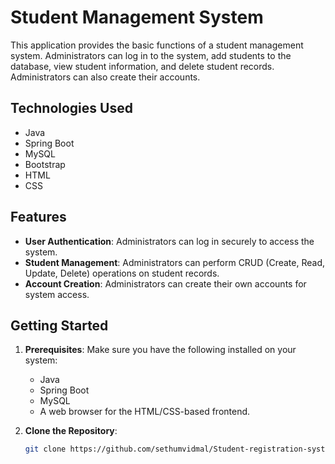 # Student Management System

This application provides the basic functions of a student management system. Administrators can log in to the system, add students to the database, view student information, and delete student records. Administrators can also create their accounts.

## Technologies Used

- Java
- Spring Boot
- MySQL
- Bootstrap
- HTML
- CSS

## Features

- **User Authentication**: Administrators can log in securely to access the system.
- **Student Management**: Administrators can perform CRUD (Create, Read, Update, Delete) operations on student records.
- **Account Creation**: Administrators can create their own accounts for system access.

## Getting Started

1. **Prerequisites**: Make sure you have the following installed on your system:

   - Java
   - Spring Boot
   - MySQL
   - A web browser for the HTML/CSS-based frontend.

2. **Clone the Repository**:

   ```bash
   git clone https://github.com/sethumvidmal/Student-registration-system.git
